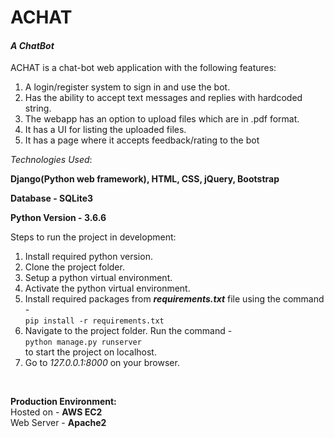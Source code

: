 # **ACHAT**

#### _**A ChatBot**_

ACHAT is a chat-bot web application with the following features:
1. A login/register system to sign in and use the bot.
2. Has the ability to accept text messages and replies with hardcoded string.
3. The webapp has an option to upload files which are in .pdf format.
4. It has a UI for listing the uploaded files.
5. It has a page where it accepts feedback/rating to the bot

_Technologies Used_:

**Django(Python web framework), HTML, CSS, jQuery, Bootstrap**

**Database - SQLite3**

**Python Version - 3.6.6**

Steps to run the project in development:
1. Install required python version.
2. Clone the project folder.
3. Setup a python virtual environment.
4. Activate the python virtual environment.
5. Install required packages from **_requirements.txt_** file using the command - 
<br>`pip install -r requirements.txt`
6. Navigate to the project folder. Run the command - <br>`python manage.py runserver`<br> to start the project on localhost.
7. Go to _127.0.0.1:8000_ on your browser.

<br>

**Production Environment:**<br>
Hosted on - **AWS EC2**<br>
Web Server - **Apache2**